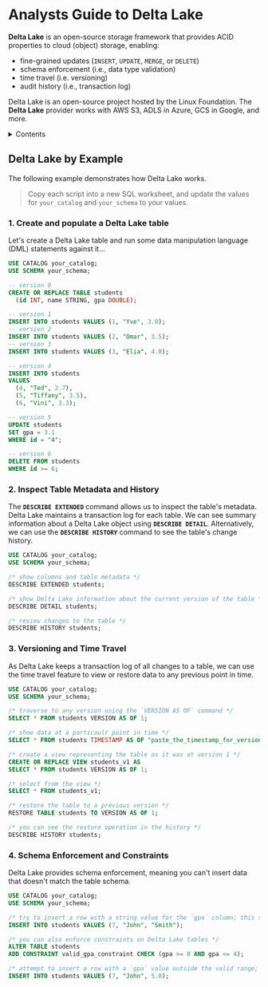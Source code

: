 # Analysts Guide to Delta Lake

**Delta Lake** is an open-source storage framework that provides ACID properties to cloud (object) storage, enabling:
- fine-grained updates (`INSERT`, `UPDATE`, `MERGE`, or `DELETE`)
- schema enforcement (i.e., data type validation)
- time travel (i.e. versioning)
- audit history (i.e., transaction log)

Delta Lake is an open-source project hosted by the Linux Foundation.  The **Delta Lake** provider works with AWS S3, ADLS in Azure, GCS in Google, and more.

<details>
<summary>Contents</summary>
<ol>
<li><a href="#create-populate-table">Create and populate a Delta Lake table</a></li>
<li><a href="#show-metadata">Inspect Table Metadata and History</a></li>
<li><a href="#time-travel">Versioning and Time Travel</a></li>
<li><a href="#schema-enforcement">Schema Enforcement and Constraints</a></li>
</ol>
</details>

## Delta Lake by Example

The following example demonstrates how Delta Lake works. 

> Copy each script into a new SQL worksheet, and update the values for `your_catalog` and `your_schema` to your values.

### <a id="create-populate-table"></a>1. Create and populate a Delta Lake table

Let's create a Delta Lake table and run some data manipulation language (DML) statements against it...

```sql
USE CATALOG your_catalog;
USE SCHEMA your_schema;

-- version 0
CREATE OR REPLACE TABLE students
  (id INT, name STRING, gpa DOUBLE);

-- version 1  
INSERT INTO students VALUES (1, "Yve", 3.0);
-- version 2
INSERT INTO students VALUES (2, "Omar", 3.5);
-- version 3
INSERT INTO students VALUES (3, "Elia", 4.0);

-- version 4
INSERT INTO students
VALUES 
  (4, "Ted", 2.7),
  (5, "Tiffany", 3.5),
  (6, "Vini", 3.3);

-- version 5  
UPDATE students 
SET gpa = 3.1
WHERE id = "4";

-- version 6
DELETE FROM students 
WHERE id >= 6;
```

### <a id="show-metadata"></a>2. Inspect Table Metadata and History

The **`DESCRIBE EXTENDED`** command allows us to inspect the table's metadata.  Delta Lake maintains a transaction log for each table.  We can see summary information about a Delta Lake object using **`DESCRIBE DETAIL`**.  Alternatively, we can use the **`DESCRIBE HISTORY`** command to see the table's change history.

```sql
USE CATALOG your_catalog;
USE SCHEMA your_schema;

/* show columns and table metadata */
DESCRIBE EXTENDED students;

/* show Delta Lake information about the current version of the table */
DESCRIBE DETAIL students;

/* review changes to the table */
DESCRIBE HISTORY students;
```

### <a id="time-travel"></a>3. Versioning and Time Travel

As Delta Lake keeps a transaction log of all changes to a table, we can use the time travel feature to view or restore data to any previous point in time.

```sql
USE CATALOG your_catalog;
USE SCHEMA your_schema;

/* traverse to any version using the `VERSION AS OF` command */
SELECT * FROM students VERSION AS OF 1;

/* show data at a particaulr point in time */
SELECT * FROM students TIMESTAMP AS OF "paste_the_timestamp_for_version_1_here";

/* create a view representing the table as it was at version 1 */
CREATE OR REPLACE VIEW students_v1 AS
SELECT * FROM students VERSION AS OF 1;

/* select from the view */
SELECT * FROM students_v1;

/* restore the table to a previous version */
RESTORE TABLE students TO VERSION AS OF 1;

/* you can see the restore operation in the history */
DESCRIBE HISTORY students;
```

### <a id="schema-enforcement"></a>4. Schema Enforcement and Constraints 

Delta Lake provides schema enforcement, meaning you can't insert data that doesn't match the table schema.

```sql
USE CATALOG your_catalog;
USE SCHEMA your_schema;

/* try to insert a row with a string value for the `gpa` column; this should fail... */
INSERT INTO students VALUES (7, "John", "Smith");

/* you can also enforce constraints on Delta Lake tables */
ALTER TABLE students
ADD CONSTRAINT valid_gpa_constraint CHECK (gpa >= 0 AND gpa <= 4);

/* attempt to insert a row with a `gpa` value outside the valid range; this should fail... */
INSERT INTO students VALUES (7, "John", 5.0);
```